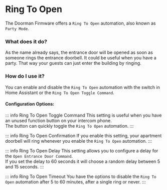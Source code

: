 # Ring To Open <Badge type="warning" text="Party Mode" />

The Doorman Firmware offers a `Ring To Open` automation, also known as `Party Mode`.

### What does it do?
As the name already says, the entrance door will be opened as soon as someone rings the entrance doorbell.
It could be useful when you have a party. That way your guests can just enter the building by ringing.

### How do I use it?
You can enable and disable the `Ring To Open` automation with the switch in Home Assistant or the `Ring To Open Toggle Command`.

#### Configuration Options:

::: info Ring To Open Toggle Command
This setting is useful when you have an unused function button on your intercom phone.\
The button can quickly toggle the `Ring To Open` automation.
:::

::: info Ring To Open Confirmation
If you enable this setting, your apartment doorbell will ring whenever you enable the `Ring To Open` automation.
:::

::: info Ring To Open Delay
This setting allows you to configure a delay for the `Open Entrance Door Command`.\
If you set the delay to 60 seconds it will choose a random delay between 5 and 15 seconds.
:::

::: info Ring To Open Timeout
You have the options to disable the `Ring To Open` automation after 5 to 60 minutes, after a single ring or never.
:::